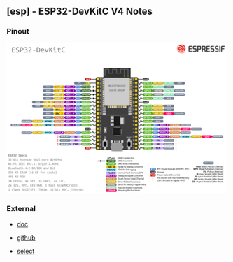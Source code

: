 ## [esp] - ESP32-DevKitC V4 Notes

### Pinout
![](../assets//img/esp32-devkitC-v4-pinout.png)




### External
* [doc](https://docs.espressif.com/projects/esp-idf/en/latest/esp32/hw-reference/esp32/get-started-devkitc.html#get-started-esp32-devkitc-board-front)

* [github](https://github.com/espressif/esp-idf/blob/a82e6e63d9/docs/en/hw-reference/esp32/get-started-devkitc.rst)

* [select](https://www.espressif.com/en/products/devkits/esp32-devkitc)